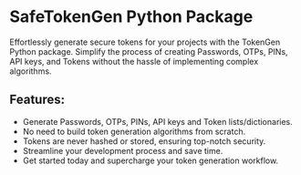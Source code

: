 # SafeTokenGen Python Package

Effortlessly generate secure tokens for your projects with the TokenGen Python package. Simplify the process of creating Passwords, OTPs, PINs, API keys, and Tokens without the hassle of implementing complex algorithms.

## Features:
- Generate Passwords, OTPs, PINs, API keys and Token lists/dictionaries.
- No need to build token generation algorithms from scratch.
- Tokens are never hashed or stored, ensuring top-notch security.
- Streamline your development process and save time.
- Get started today and supercharge your token generation workflow.

